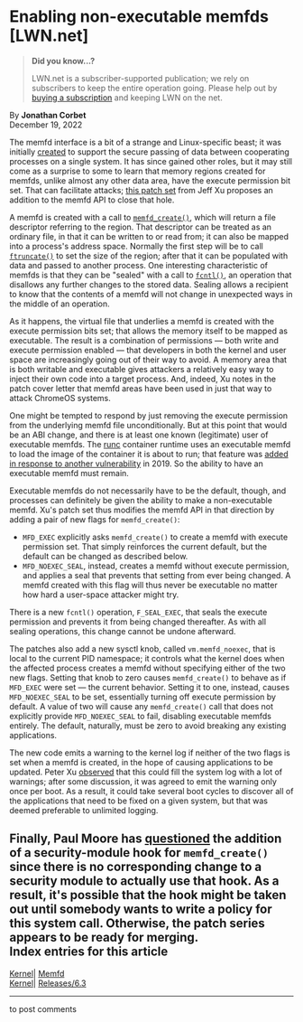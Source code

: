# Enabling non-executable memfds [LWN.net]

> **Did you know...?**
> 
> LWN.net is a subscriber-supported publication; we rely on subscribers to keep the entire operation going. Please help out by [buying a subscription](/Promo/nst-nag4/subscribe) and keeping LWN on the net. 

By **Jonathan Corbet**  
December 19, 2022 

The memfd interface is a bit of a strange and Linux-specific beast; it was initially [created](/Articles/593918/) to support the secure passing of data between cooperating processes on a single system. It has since gained other roles, but it may still come as a surprise to some to learn that memory regions created for memfds, unlike almost any other data area, have the execute permission bit set. That can facilitate attacks; [this patch set](/ml/linux-kernel/20221209160453.3246150-1-jeffxu@google.com/) from Jeff Xu proposes an addition to the memfd API to close that hole. 

A memfd is created with a call to [`memfd_create()`](https://man7.org/linux/man-pages/man2/memfd_create.2.html), which will return a file descriptor referring to the region. That descriptor can be treated as an ordinary file, in that it can be written to or read from; it can also be mapped into a process's address space. Normally the first step will be to call [`ftruncate()`](https://man7.org/linux/man-pages/man2/ftruncate.2.html) to set the size of the region; after that it can be populated with data and passed to another process. One interesting characteristic of memfds is that they can be "sealed" with a call to [`fcntl()`](https://man7.org/linux/man-pages/man2/fcntl.2.html), an operation that disallows any further changes to the stored data. Sealing allows a recipient to know that the contents of a memfd will not change in unexpected ways in the middle of an operation. 

As it happens, the virtual file that underlies a memfd is created with the execute permission bits set; that allows the memory itself to be mapped as executable. The result is a combination of permissions — both write and execute permission enabled — that developers in both the kernel and user space are increasingly going out of their way to avoid. A memory area that is both writable and executable gives attackers a relatively easy way to inject their own code into a target process. And, indeed, Xu notes in the patch cover letter that memfd areas have been used in just that way to attack ChromeOS systems. 

One might be tempted to respond by just removing the execute permission from the underlying memfd file unconditionally. But at this point that would be an ABI change, and there is at least one known (legitimate) user of executable memfds. The [runc](https://github.com/opencontainers/runc#readme) container runtime uses an executable memfd to load the image of the container it is about to run; that feature was [added in response to another vulnerability](/Articles/781013/) in 2019. So the ability to have an executable memfd must remain. 

Executable memfds do not necessarily have to be the default, though, and processes can definitely be given the ability to make a non-executable memfd. Xu's patch set thus modifies the memfd API in that direction by adding a pair of new flags for `memfd_create()`: 

  * `MFD_EXEC` explicitly asks `memfd_create()` to create a memfd with execute permission set. That simply reinforces the current default, but the default can be changed as described below. 
  * `MFD_NOEXEC_SEAL`, instead, creates a memfd without execute permission, and applies a seal that prevents that setting from ever being changed. A memfd created with this flag will thus never be executable no matter how hard a user-space attacker might try. 



There is a new `fcntl()` operation, `F_SEAL_EXEC`, that seals the execute permission and prevents it from being changed thereafter. As with all sealing operations, this change cannot be undone afterward. 

The patches also add a new sysctl knob, called `vm.memfd_noexec`, that is local to the current PID namespace; it controls what the kernel does when the affected process creates a memfd without specifying either of the two new flags. Setting that knob to zero causes `memfd_create()` to behave as if `MFD_EXEC` were set — the current behavior. Setting it to one, instead, causes `MFD_NOEXEC_SEAL` to be set, essentially turning off execute permission by default. A value of two will cause any `memfd_create()` call that does not explicitly provide `MFD_NOEXEC_SEAL` to fail, disabling executable memfds entirely. The default, naturally, must be zero to avoid breaking any existing applications. 

The new code emits a warning to the kernel log if neither of the two flags is set when a memfd is created, in the hope of causing applications to be updated. Peter Xu [observed](/ml/linux-kernel/Y5yS8wCnuYGLHMj4@x1n/) that this could fill the system log with a lot of warnings; after some discussion, it was agreed to emit the warning only once per boot. As a result, it could take several boot cycles to discover all of the applications that need to be fixed on a given system, but that was deemed preferable to unlimited logging. 

Finally, Paul Moore has [questioned](/ml/linux-kernel/CAHC9VhRBMTQvnBdSwMbkOsk9eemYfvCmj9TRgxtMeuex4KLCPA@mail.gmail.com/) the addition of a security-module hook for `memfd_create()` since there is no corresponding change to a security module to actually use that hook. As a result, it's possible that the hook might be taken out until somebody wants to write a policy for this system call. Otherwise, the patch series appears to be ready for merging.  
Index entries for this article  
---  
[Kernel](/Kernel/Index)| [Memfd](/Kernel/Index#Memfd)  
[Kernel](/Kernel/Index)| [Releases/6.3](/Kernel/Index#Releases-6.3)  
  


* * *

to post comments 
